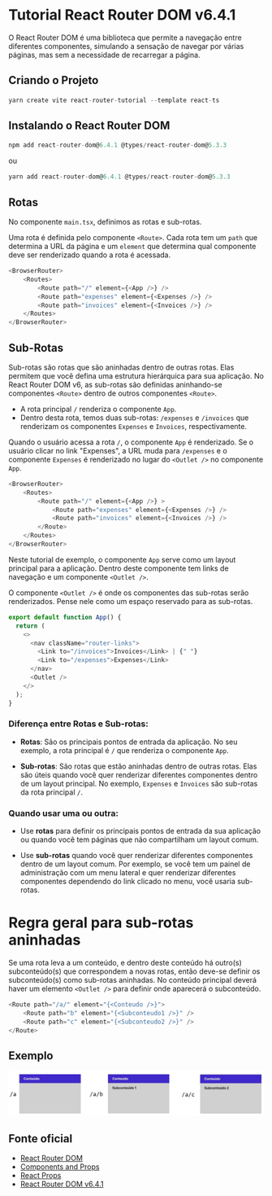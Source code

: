 # Tutorial React Router DOM v6.4.1

O React Router DOM é uma biblioteca que permite a navegação entre diferentes componentes, simulando a sensação de navegar por várias páginas, mas sem a necessidade de recarregar a página.

## Criando o Projeto

```js
yarn create vite react-router-tutorial --template react-ts
```

## Instalando o React Router DOM

```js
npm add react-router-dom@6.4.1 @types/react-router-dom@5.3.3
```
ou
```js
yarn add react-router-dom@6.4.1 @types/react-router-dom@5.3.3
```

## Rotas

No componente `main.tsx`, definimos as rotas e sub-rotas.

Uma rota é definida pelo componente `<Route>`. Cada rota tem um `path` que determina a URL da página e um `element` que determina qual componente deve ser renderizado quando a rota é acessada.

```js
<BrowserRouter>
    <Routes>
        <Route path="/" element={<App />} />
        <Route path="expenses" element={<Expenses />} />
        <Route path="invoices" element={<Invoices />} />
    </Routes>
</BrowserRouter>
```

## Sub-Rotas

Sub-rotas são rotas que são aninhadas dentro de outras rotas. Elas permitem que você defina uma estrutura hierárquica para sua aplicação. No React Router DOM v6, as sub-rotas são definidas aninhando-se componentes `<Route>` dentro de outros componentes `<Route>`.

- A rota principal `/` renderiza o componente `App`.
- Dentro desta rota, temos duas sub-rotas: `/expenses` e `/invoices` que renderizam os componentes `Expenses` e `Invoices`, respectivamente.

Quando o usuário acessa a rota `/`, o componente `App` é renderizado. Se o usuário clicar no link "Expenses", a URL muda para `/expenses` e o componente `Expenses` é renderizado no lugar do `<Outlet />` no componente `App`.

```js
<BrowserRouter>
    <Routes>
        <Route path="/" element={<App />} >
            <Route path="expenses" element={<Expenses />} />
            <Route path="invoices" element={<Invoices />} />
        </Route>      
    </Routes>
</BrowserRouter>
```

Neste tutorial de exemplo, o componente `App` serve como um layout principal para a aplicação. Dentro deste componente tem links de navegação e um componente `<Outlet />`.

O componente `<Outlet />` é onde os componentes das sub-rotas serão renderizados. Pense nele como um espaço reservado para as sub-rotas.

```js
export default function App() {
  return (
    <>
      <nav className="router-links">
        <Link to="/invoices">Invoices</Link> | {" "}
        <Link to="/expenses">Expenses</Link>
      </nav>
      <Outlet />
    </>
  );
}
```

### Diferença entre Rotas e Sub-rotas:

- **Rotas**: São os principais pontos de entrada da aplicação. No seu exemplo, a rota principal é `/` que renderiza o componente `App`.
  
- **Sub-rotas**: São rotas que estão aninhadas dentro de outras rotas. Elas são úteis quando você quer renderizar diferentes componentes dentro de um layout principal. No exemplo, `Expenses` e `Invoices` são sub-rotas da rota principal `/`.

### Quando usar uma ou outra:

- Use **rotas** para definir os principais pontos de entrada da sua aplicação ou quando você tem páginas que não compartilham um layout comum.

- Use **sub-rotas** quando você quer renderizar diferentes componentes dentro de um layout comum. Por exemplo, se você tem um painel de administração com um menu lateral e quer renderizar diferentes componentes dependendo do link clicado no menu, você usaria sub-rotas.

# Regra geral para sub-rotas aninhadas

Se uma rota leva a um conteúdo, e dentro deste conteúdo há outro(s) subconteúdo(s) que correspondem a novas rotas, então deve-se definir os subconteúdo(s) como sub-rotas aninhadas. No conteúdo principal deverá haver um elemento `<Outlet />` para definir onde aparecerá o subconteúdo.

```js
<Route path="/a/" element="{<Conteudo />}">
    <Route path="b" element="{<Subconteudo1 />}" />
    <Route path="c" element="{<Subconteudo2 />}" />
</Route>
```

## Exemplo

<div align="center">
  <img src="src/assets/images/sub-rotas.png" alt="Sub-rotas">
</div>


## Fonte oficial

- [React Router DOM](https://reactrouter.com/en/v6.3.0/getting-started/tutorial)
- [Components and Props](https://legacy.reactjs.org/docs/components-and-props.html)
- [React Props](https://www.w3schools.com/react/react_props.asp)
- [React Router DOM v6.4.1](https://www.npmjs.com/package/react-router-dom/v/6.4.1)